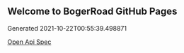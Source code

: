 ## Welcome to BogerRoad GitHub Pages

Generated 2021-10-22T00:55:39.498871

[Open Api Spec](./openapi.yaml)
